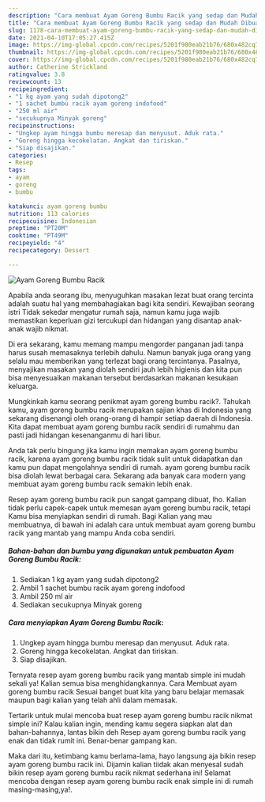 ```yaml
---
description: "Cara membuat Ayam Goreng Bumbu Racik yang sedap dan Mudah Dibuat"
title: "Cara membuat Ayam Goreng Bumbu Racik yang sedap dan Mudah Dibuat"
slug: 1178-cara-membuat-ayam-goreng-bumbu-racik-yang-sedap-dan-mudah-dibuat
date: 2021-04-10T17:05:27.415Z
image: https://img-global.cpcdn.com/recipes/5201f980eab21b76/680x482cq70/ayam-goreng-bumbu-racik-foto-resep-utama.jpg
thumbnail: https://img-global.cpcdn.com/recipes/5201f980eab21b76/680x482cq70/ayam-goreng-bumbu-racik-foto-resep-utama.jpg
cover: https://img-global.cpcdn.com/recipes/5201f980eab21b76/680x482cq70/ayam-goreng-bumbu-racik-foto-resep-utama.jpg
author: Catherine Strickland
ratingvalue: 3.8
reviewcount: 13
recipeingredient:
- "1 kg ayam yang sudah dipotong2"
- "1 sachet bumbu racik ayam goreng indofood"
- "250 ml air"
- "secukupnya Minyak goreng"
recipeinstructions:
- "Ungkep ayam hingga bumbu meresap dan menyusut. Aduk rata."
- "Goreng hingga kecokelatan. Angkat dan tiriskan."
- "Siap disajikan."
categories:
- Resep
tags:
- ayam
- goreng
- bumbu

katakunci: ayam goreng bumbu 
nutrition: 113 calories
recipecuisine: Indonesian
preptime: "PT20M"
cooktime: "PT49M"
recipeyield: "4"
recipecategory: Dessert

---
```



![Ayam Goreng Bumbu Racik](https://img-global.cpcdn.com/recipes/5201f980eab21b76/680x482cq70/ayam-goreng-bumbu-racik-foto-resep-utama.jpg)

Apabila anda seorang ibu, menyuguhkan masakan lezat buat orang tercinta adalah suatu hal yang membahagiakan bagi kita sendiri. Kewajiban seorang istri Tidak sekedar mengatur rumah saja, namun kamu juga wajib memastikan keperluan gizi tercukupi dan hidangan yang disantap anak-anak wajib nikmat.

Di era  sekarang, kamu memang mampu mengorder panganan jadi tanpa harus susah memasaknya terlebih dahulu. Namun banyak juga orang yang selalu mau memberikan yang terlezat bagi orang tercintanya. Pasalnya, menyajikan masakan yang diolah sendiri jauh lebih higienis dan kita pun bisa menyesuaikan makanan tersebut berdasarkan makanan kesukaan keluarga. 



Mungkinkah kamu seorang penikmat ayam goreng bumbu racik?. Tahukah kamu, ayam goreng bumbu racik merupakan sajian khas di Indonesia yang sekarang disenangi oleh orang-orang di hampir setiap daerah di Indonesia. Kita dapat membuat ayam goreng bumbu racik sendiri di rumahmu dan pasti jadi hidangan kesenanganmu di hari libur.

Anda tak perlu bingung jika kamu ingin memakan ayam goreng bumbu racik, karena ayam goreng bumbu racik tidak sulit untuk didapatkan dan kamu pun dapat mengolahnya sendiri di rumah. ayam goreng bumbu racik bisa diolah lewat berbagai cara. Sekarang ada banyak cara modern yang membuat ayam goreng bumbu racik semakin lebih enak.

Resep ayam goreng bumbu racik pun sangat gampang dibuat, lho. Kalian tidak perlu capek-capek untuk memesan ayam goreng bumbu racik, tetapi Kamu bisa menyiapkan sendiri di rumah. Bagi Kalian yang mau membuatnya, di bawah ini adalah cara untuk membuat ayam goreng bumbu racik yang mantab yang mampu Anda coba sendiri.

<!--inarticleads1-->

##### Bahan-bahan dan bumbu yang digunakan untuk pembuatan Ayam Goreng Bumbu Racik:

1. Sediakan 1 kg ayam yang sudah dipotong2
1. Ambil 1 sachet bumbu racik ayam goreng indofood
1. Ambil 250 ml air
1. Sediakan secukupnya Minyak goreng




<!--inarticleads2-->

##### Cara menyiapkan Ayam Goreng Bumbu Racik:

1. Ungkep ayam hingga bumbu meresap dan menyusut. Aduk rata.
1. Goreng hingga kecokelatan. Angkat dan tiriskan.
1. Siap disajikan.




Ternyata resep ayam goreng bumbu racik yang mantab simple ini mudah sekali ya! Kalian semua bisa menghidangkannya. Cara Membuat ayam goreng bumbu racik Sesuai banget buat kita yang baru belajar memasak maupun bagi kalian yang telah ahli dalam memasak.

Tertarik untuk mulai mencoba buat resep ayam goreng bumbu racik nikmat simple ini? Kalau kalian ingin, mending kamu segera siapkan alat dan bahan-bahannya, lantas bikin deh Resep ayam goreng bumbu racik yang enak dan tidak rumit ini. Benar-benar gampang kan. 

Maka dari itu, ketimbang kamu berlama-lama, hayo langsung aja bikin resep ayam goreng bumbu racik ini. Dijamin kalian tiidak akan menyesal sudah bikin resep ayam goreng bumbu racik nikmat sederhana ini! Selamat mencoba dengan resep ayam goreng bumbu racik enak simple ini di rumah masing-masing,ya!.

